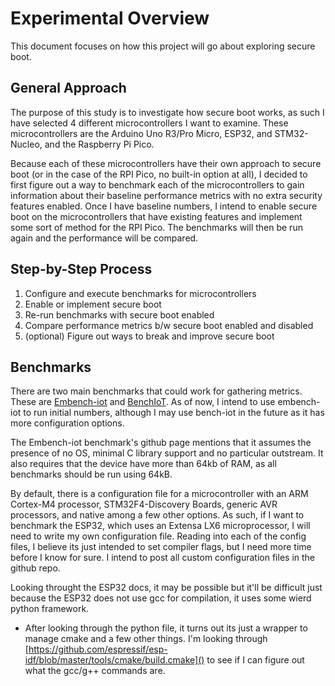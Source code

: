 # Experimental Overview

This document focuses on how this project will go about exploring secure boot. 

## General Approach

The purpose of this study is to investigate how secure boot works, as such I have selected 4 different microcontrollers I want to examine. These microcontrollers are the Arduino Uno R3/Pro Micro, ESP32, and STM32-Nucleo, and the Raspberry Pi Pico. 

Because each of these microcontrollers have their own approach to secure boot (or in the case of the RPI Pico, no built-in option at all), I decided to first figure out a way to benchmark each of the microcontrollers to gain information about their baseline performance metrics with no extra security features enabled. Once I have baseline numbers, I intend to enable secure boot on the microcontrollers that have existing features and implement some sort of method for the RPI Pico. The benchmarks will then be run again and the performance will be compared. 

## Step-by-Step Process

1. Configure and execute benchmarks for microcontrollers
2. Enable or implement secure boot
3. Re-run benchmarks with secure boot enabled 
4. Compare performance metrics b/w secure boot enabled and disabled
5. (optional) Figure out ways to break and improve secure boot

## Benchmarks 

There are two main benchmarks that could work for gathering metrics. These are [Embench-iot](https://github.com/embench/embench-iot/tree/master) and [BenchIoT](https://github.com/embedded-sec/BenchIoT/tree/master). As of now, I intend to use embench-iot to run initial numbers, although I may use bench-iot in the future as it has more configuration options. 

The Embench-iot benchmark's github page mentions that it assumes the presence of no OS, minimal C library support and no particular outstream. It also requires that the device have more than 64kb of RAM, as all benchmarks should be run using 64kB. 

By default, there is a configuration file for a microcontroller with an ARM Cortex-M4 processor, STM32F4-Discovery Boards, generic AVR processors, and native among a few other options. As such, if I want to benchmark the ESP32, which uses an Extensa LX6 microprocessor, I will need to write my own configuration file. Reading into each of the config files, I believe its just intended to set compiler flags, but I need more time before I know for sure. I intend to post all custom configuration files in the github repo. 

Looking throught the ESP32 docs, it may be possible but it'll be difficult just because the ESP32 does not use gcc for compilation, it uses some wierd python framework.

- After looking through the python file, it turns out its just a wrapper to manage cmake and a few other things. I'm looking through [https://github.com/espressif/esp-idf/blob/master/tools/cmake/build.cmake]() to see if I can figure out what the gcc/g++ commands are.  
